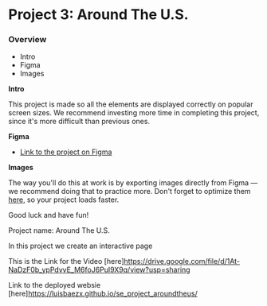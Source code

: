 # Project 3: Around The U.S.

### Overview

- Intro
- Figma
- Images

**Intro**

This project is made so all the elements are displayed correctly on popular screen sizes. We recommend investing more time in completing this project, since it's more difficult than previous ones.

**Figma**

- [Link to the project on Figma](https://www.figma.com/file/ii4xxsJ0ghevUOcssTlHZv/Sprint-3%3A-Around-the-US?node-id=0%3A1)

**Images**

The way you'll do this at work is by exporting images directly from Figma — we recommend doing that to practice more. Don't forget to optimize them [here](https://tinypng.com/), so your project loads faster.

Good luck and have fun!

Project name: Around The U.S.

In this project we create an interactive page

This is the Link for the Video [here]https://drive.google.com/file/d/1At-NaDzF0b_ypPdvvE_M6foJ6PuI9X9q/view?usp=sharing

Link to the deployed websie [here]https://luisbaezx.github.io/se_project_aroundtheus/
